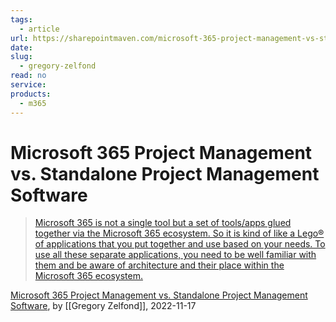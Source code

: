 ```yaml
---
tags:
  - article
url: https://sharepointmaven.com/microsoft-365-project-management-vs-standalone-project-management-software/
date: 
slug:
  - gregory-zelfond
read: no
service: 
products:
  - m365
---
```


# Microsoft 365 Project Management vs. Standalone Project Management Software

> [Microsoft 365 is not a single tool but a set of tools/apps glued together via the Microsoft 365 ecosystem. So it is kind of like a Lego® of applications that you put together and use based on your needs. To use all these separate applications, you need to be well familiar with them and be aware of architecture and their place within the Microsoft 365 ecosystem.](https://www.linkedin.com/feed/update/urn:li:activity:7108391449892683776/)

[Microsoft 365 Project Management vs. Standalone Project Management Software](https://www.linkedin.com/posts/gregoryzelfond_sharepoint-microsoft365-activity-7108399986874179585-_s0R?utm_source=share&utm_medium=member_desktop), by [[Gregory Zelfond]], 2022-11-17